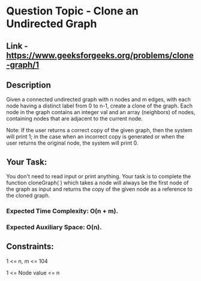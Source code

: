 # Question Topic - Clone an Undirected Graph

## Link - https://www.geeksforgeeks.org/problems/clone-graph/1

## Description
Given a connected undirected graph with n nodes and m edges, with each node having a distinct label from 0 to n-1, create a clone of the graph. Each node in the graph contains an integer val and an array (neighbors) of nodes, containing nodes that are adjacent to the current node.

Note: If the user returns a correct copy of the given graph, then the system will print 1; in the case when an incorrect copy is generated or when the user returns the original node, the system will print 0.


## Your Task:

You don't need to read input or print anything. Your task is to complete the function cloneGraph( ) which takes a node will always be the first node of the graph as input and returns the copy of the given node as a reference to the cloned graph.

### Expected Time Complexity: O(n + m).

### Expected Auxiliary Space: O(n).

## Constraints:

1 <= n, m <= 104

1 <= Node value <= n
